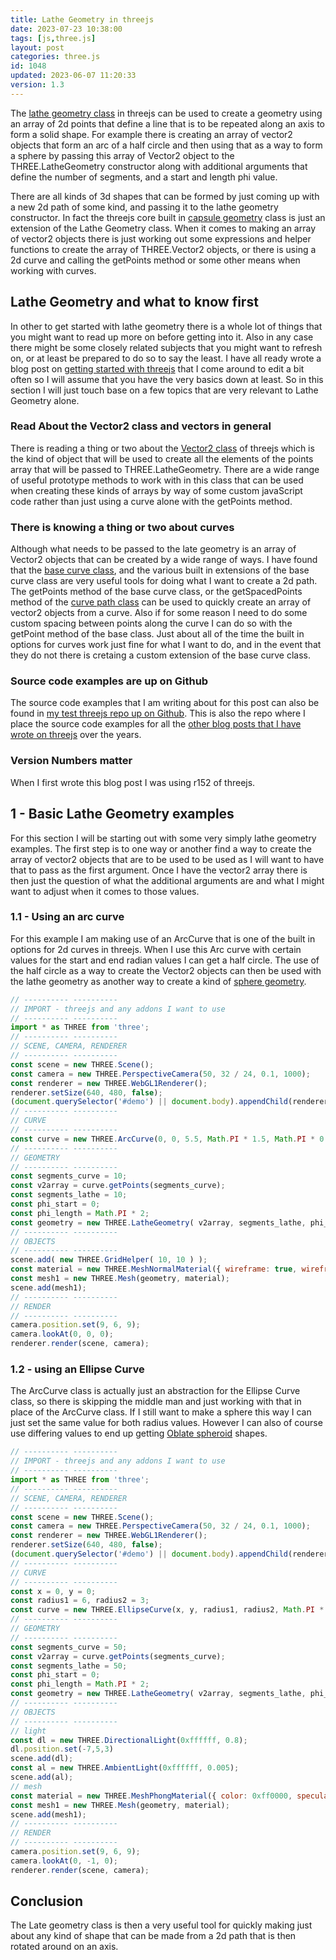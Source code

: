 ```yaml
---
title: Lathe Geometry in threejs
date: 2023-07-23 10:38:00
tags: [js,three.js]
layout: post
categories: three.js
id: 1048
updated: 2023-06-07 11:20:33
version: 1.3
---
```


The [lathe geometry class](https://threejs.org/docs/#api/en/geometries/LatheGeometry) in threejs can be used to create a geometry using an array of 2d points that define a line that is to be repeated along an axis to form a solid shape. For example there is creating an array of vector2 objects that form an arc of a half circle and then using that as a way to form a sphere by passing this array of Vector2 object to the THREE.LatheGeometry constructor along with additional arguments that define the number of segments, and a start and length phi value.

There are all kinds of 3d shapes that can be formed by just coming up with a new 2d path of some kind, and passing it to the lathe geometry constructor. In fact the threejs core built in [capsule geometry](/2022/07/22/threejs-capsule-geometry/) class is just an extension of the Lathe Geometry class. When it comes to making an array of vector2 objects there is just working out some expressions and helper functions to create the array of THREE.Vector2 objects, or there is using a 2d curve and calling the getPoints method or some other means when working with curves.

<!-- more -->

## Lathe Geometry and what to know first

In other to get started with lathe geometry there is a whole lot of things that you might want to read up more on before getting into it. Also in any case there might be some closely related subjects that you might want to refresh on, or at least be prepared to do so to say the least. I have all ready wrote a blog post on [getting started with threejs](/2018/04/04/threejs-getting-started/) that I come around to edit a bit often so I will assume that you have the very basics down at least. So in this section I will just touch base on a few topics that are very relevant to Lathe Geometry alone.

### Read About the Vector2 class and vectors in general

There is reading a thing or two about the [Vector2 class](https://threejs.org/docs/#api/en/math/Vector2) of threejs which is the kind of object that will be used to create all the elements of the points array that will be passed to THREE.LatheGeometry. There are a wide range of useful prototype methods to work with in this class that can be used when creating these kinds of arrays by way of some custom javaScript code rather than just using a curve alone with the getPoints method.

### There is knowing a thing or two about curves

Although what needs to be passed to the late geometry is an array of Vector2 objects that can be created by a wide range of ways. I have found that the [base curve class](/2022/06/17/threejs-curve/), and the various built in extensions of the base curve class are very useful tools for doing what I want to create a 2d path. The getPoints method of the base curve class, or the getSpacedPoints method of the [curve path class](/2023/06/01/threejs-curve-path/) can be used to quickly create an array of vector2 objects from a curve. Also if for some reason I need to do some custom spacing between points along the curve I can do so with the getPoint method of the base class. Just about all of the time the built in options for curves work just fine for what I want to do, and in the event that they do not there is cretaing a custom extension of the base curve class.

### Source code examples are up on Github

The source code examples that I am writing about for this post can also be found in [my test threejs repo up on Github](https://github.com/dustinpfister/test_threejs/tree/master/views/forpost/threejs-lathe-geometry). This is also the repo where I place the source code examples for all the [other blog posts that I have wrote on threejs](/categories/three-js) over the years.

### Version Numbers matter

When I first wrote this blog post I was using r152 of threejs.

## 1 - Basic Lathe Geometry examples

For this section I will be starting out with some very simply lathe geometry examples. The first step is to one way or another find a way to create the array of vector2 objects that are to be used to be used as I will want to have that to pass as the first argument. Once I have the vector2 array there is then just the question of what the additional arguments are and what I might want to adjust when it comes to those values.

### 1.1 - Using an arc curve

For this example I am making use of an ArcCurve that is one of the built in options for 2d curves in threejs. When I use this Arc curve with certain values for the start and end radian values I can get a half circle. The use of the half circle as a way to create the Vector2 objects can then be used with the lathe geometry as another way to create a kind of [sphere geometry](/2021/05/26/threejs-sphere/).

```js
// ---------- ----------
// IMPORT - threejs and any addons I want to use
// ---------- ----------
import * as THREE from 'three';
// ---------- ----------
// SCENE, CAMERA, RENDERER
// ---------- ----------
const scene = new THREE.Scene();
const camera = new THREE.PerspectiveCamera(50, 32 / 24, 0.1, 1000);
const renderer = new THREE.WebGL1Renderer();
renderer.setSize(640, 480, false);
(document.querySelector('#demo') || document.body).appendChild(renderer.domElement);
// ---------- ----------
// CURVE
// ---------- ----------
const curve = new THREE.ArcCurve(0, 0, 5.5, Math.PI * 1.5, Math.PI * 0.5, false);
// ---------- ----------
// GEOMETRY
// ---------- ----------
const segments_curve = 10;
const v2array = curve.getPoints(segments_curve);
const segments_lathe = 10;
const phi_start = 0;
const phi_length = Math.PI * 2;
const geometry = new THREE.LatheGeometry( v2array, segments_lathe, phi_start, phi_length );
// ---------- ----------
// OBJECTS
// ---------- ----------
scene.add( new THREE.GridHelper( 10, 10 ) );
const material = new THREE.MeshNormalMaterial({ wireframe: true, wireframeLinewidth: 3 });
const mesh1 = new THREE.Mesh(geometry, material);
scene.add(mesh1);
// ---------- ----------
// RENDER
// ---------- ----------
camera.position.set(9, 6, 9);
camera.lookAt(0, 0, 0);
renderer.render(scene, camera);
```

### 1.2 - using an Ellipse Curve

The ArcCurve class is actually just an abstraction for the Ellipse Curve class, so there is skipping the middle man and just working with that in place of the ArcCurve class. If I still want to make a sphere this way I can just set the same value for both radius values. However I can also of course use differing values to end up getting [Oblate spheroid](https://simple.wikipedia.org/wiki/Oblate_spheroid) shapes.

```js
// ---------- ----------
// IMPORT - threejs and any addons I want to use
// ---------- ----------
import * as THREE from 'three';
// ---------- ----------
// SCENE, CAMERA, RENDERER
// ---------- ----------
const scene = new THREE.Scene();
const camera = new THREE.PerspectiveCamera(50, 32 / 24, 0.1, 1000);
const renderer = new THREE.WebGL1Renderer();
renderer.setSize(640, 480, false);
(document.querySelector('#demo') || document.body).appendChild(renderer.domElement);
// ---------- ----------
// CURVE
// ---------- ----------
const x = 0, y = 0;
const radius1 = 6, radius2 = 3;
const curve = new THREE.EllipseCurve(x, y, radius1, radius2, Math.PI * 1.5, Math.PI * 0.5, false);
// ---------- ----------
// GEOMETRY
// ---------- ----------
const segments_curve = 50;
const v2array = curve.getPoints(segments_curve);
const segments_lathe = 50;
const phi_start = 0;
const phi_length = Math.PI * 2;
const geometry = new THREE.LatheGeometry( v2array, segments_lathe, phi_start, phi_length );
// ---------- ----------
// OBJECTS
// ---------- ----------
// light
const dl = new THREE.DirectionalLight(0xffffff, 0.8);
dl.position.set(-7,5,3)
scene.add(dl);
const al = new THREE.AmbientLight(0xffffff, 0.005);
scene.add(al);
// mesh
const material = new THREE.MeshPhongMaterial({ color: 0xff0000, specular: 0x8a8a8a});
const mesh1 = new THREE.Mesh(geometry, material);
scene.add(mesh1);
// ---------- ----------
// RENDER
// ---------- ----------
camera.position.set(9, 6, 9);
camera.lookAt(0, -1, 0);
renderer.render(scene, camera);
```

## Conclusion

The Late geometry class is then a very useful tool for quickly making just about any kind of shape that can be made from a 2d path that is then rotated around on an axis. 


